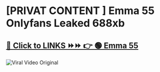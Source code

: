 
 # [PRIVAT CONTENT ] Emma 55 Onlyfans Leaked 688xb

## <h2><a href="https://clipsfans.com/Emma_55&ref=git">🔗 Click to LINKS ⏩⏩ 👉 🟢 Emma 55 </a></h2>

<a href="https://clipsfans.com/Emma_55&ref=git" rel="nofollow" data-target="animated-image.originalLink"><img src="https://i.ibb.co.com/xMMVF88/686577567.gif" alt="Viral Video Original" style="max-width: 100%; display: inline-block;" data-target="animated-image.originalImage"></a>

